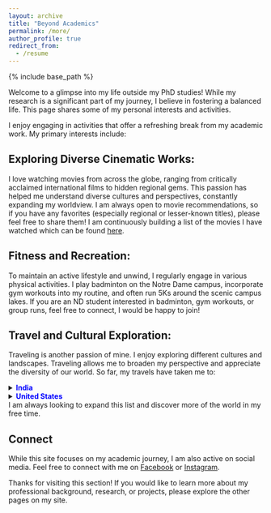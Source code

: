 ```yaml
---
layout: archive
title: "Beyond Academics"
permalink: /more/
author_profile: true
redirect_from:
  - /resume
---
```


{% include base_path %}

Welcome to a glimpse into my life outside my PhD studies! While my research is a significant part of my journey, I believe in fostering a balanced life. This page shares some of my personal interests and activities.

I enjoy engaging in activities that offer a refreshing break from my academic work. My primary interests include:

## Exploring Diverse Cinematic Works:

I love watching movies from across the globe, ranging from critically acclaimed international films to hidden regional gems. This passion has helped me understand diverse cultures and perspectives, constantly expanding my worldview. I am always open to movie recommendations, so if you have any favorites (especially regional or lesser-known titles), please feel free to share them! I am continuously building a list of the movies I have watched which can be found [here](https://letterboxd.com/hmaharna/films/by/rating/).

## Fitness and Recreation:

To maintain an active lifestyle and unwind, I regularly engage in various physical activities. I play badminton on the Notre Dame campus, incorporate gym workouts into my routine, and often run 5Ks around the scenic campus lakes. If you are an ND student interested in badminton, gym workouts, or group runs, feel free to connect, I would be happy to join!

## Travel and Cultural Exploration:

Traveling is another passion of mine. I enjoy exploring different cultures and landscapes. Traveling allows me to broaden my perspective and appreciate the diversity of our world. So far, my travels have taken me to:

<details>
  <summary><strong><span style="color:blue">India</span></strong></summary>

  <details>
    <summary><strong>Odisha</strong> <span style="font-weight: normal;">(home state)</span></summary>
    <ul>
      <summary><strong>Baleshwar</strong> <span style="font-weight: normal;">(home town)</span></summary>
      <li>Bhubaneswar</li>
      <li>Baripada</li>
      <li>Cuttack</li>
    </ul>
  </details>

  <details>
    <summary><strong>Kerala</strong></summary>
    <ul>
      <li>Thiruvananthapuram</li>
      <li>Alleppey</li>
      <li>Munnar</li>
      <li>Ponmudi Hill Station</li>
      <!-- Add or adjust as needed -->
    </ul>
  </details>

  <details>
    <summary><strong>Karnataka</strong></summary>
    <ul>
      <li>Bengaluru</li>
      <li>Davanagere</li>
      <li>Hampi</li>
      <li>Chitradurga Fort</li>
      <li>Jigani</li>
    </ul>
  </details>

  <details>
    <summary><strong>West Bengal</strong></summary>
    <ul>
      <li>Kolkata</li>
      <li>Digha</li>
      <li>Kharagpur</li>
    </ul>
  </details>

  <details>
    <summary><strong>Delhi</strong></summary>
    <ul>
      <li>New Delhi</li>
    </ul>
  </details>

  <details>
    <summary><strong>Tamil Nadu</strong></summary>
    <ul>
      <li>Rameswaram</li>
      <li>Madurai</li>
      <li>Kanniyakumari</li>
    </ul>
  </details>

</details>

<details>
  <summary><strong><span style="color:blue">United States</span></strong></summary>

  <details>
    <summary><strong>Indiana</strong></summary>
    <ul>
      <summary><strong>South Bend</strong> <span style="font-weight: normal;">(current location)</span></summary>
      <li>Indianapolis</li>
      <li>Indiana Dunes National Park</li>
      <li>Michigan City</li>
      <li>Potato Creek State Park</li>
      <li>Potawatomi Zoo</li>
      <!-- Add more cities here -->
    </ul>
  </details>

  <details>
    <summary><strong>Illinois</strong></summary>
    <ul>
      <li>Chicago</li>
    </ul>
  </details>

  <details>
    <summary><strong>Michigan</strong></summary>
    <ul>
      <li>Fernwood Botanical Garden</li>
    </ul>
  </details>

  <details>
    <summary><strong>Ohio</strong></summary>
    <ul>
      <li>Columbus</li>
    </ul>
  </details>

  <details>
    <summary><strong>Wisconsin</strong></summary>
    <ul>
      <li>Madison</li>
    </ul>
  </details>

</details>I am always looking to expand this list and discover more of the world in my free time.

## Connect

While this site focuses on my academic journey, I am also active on social media. Feel free to connect with me on [Facebook](https://www.facebook.com/hariharamaharna1644/) or [Instagram](https://www.instagram.com/hariharamaharna/).

Thanks for visiting this section! If you would like to learn more about my professional background, research, or projects, please explore the other pages on my site.
